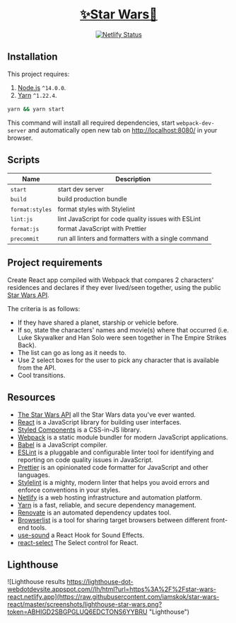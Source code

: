 <a href="https://star-wars-react.netlify.app">
  <h1 align="center">✨Star Wars💫</h1>
</a>

<p align="center">
  <a href="https://app.netlify.com/sites/star-wars-react/deploys">
    <img src="https://api.netlify.com/api/v1/badges/f9dd8961-346f-4a3c-aaec-c42c9c463820/deploy-status" alt="Netlify Status">
  </a>
</p>

## Installation

This project requires: 

  1. [Node.js](https://nodejs.org/en/download/) `^14.0.0`.
  2. [Yarn](https://classic.yarnpkg.com/en/docs/install/#mac-stable) `^1.22.4`.

```bash
yarn && yarn start
```

This command will install all required dependencies, start `webpack-dev-server` and automatically open new tab on [http://localhost:8080/](http://localhost:8080/) in your browser.

## Scripts

Name | Description
---|---
`start` | start dev server
`build` | build production bundle
`format:styles` | format styles with Stylelint
`lint:js` | lint JavaScript for code quality issues with ESLint
`format:js` | format JavaScript with Prettier
`precommit` | run all linters and formatters with a single command

## Project requirements

Create React app compiled with Webpack that compares 2 characters' residences and declares if they ever lived/seen together, using the public [Star Wars API](https://swapi.dev/api/).

The criteria is as follows:

* If they have shared a planet, starship or vehicle before.
* If so, state the characters' names and movie(s) where that occurred (i.e. Luke Skywalker and Han Solo were seen together in The Empire Strikes Back).
* The list can go as long as it needs to.
* Use 2 select boxes for the user to pick any character that is available from the API.
* Cool transitions.

## Resources

* [The Star Wars API](https://swapi.dev/) all the Star Wars data you've ever wanted.
* [React](https://reactjs.org/docs/getting-started.html) is a JavaScript library for building user interfaces.
* [Styled Components](https://styled-components.com/docs) is a CSS-in-JS library.
* [Webpack](https://webpack.js.org/concepts) is a static module bundler for modern JavaScript applications.
* [Babel](https://babeljs.io/docs/en/) is a JavaScript compiler.
* [ESLint](https://eslint.org/docs/user-guide/getting-started) is a pluggable and configurable linter tool for identifying and reporting on code quality issues in JavaScript.
* [Prettier](https://prettier.io/docs/en/install.html) is an opinionated code formatter for JavaScript and other languages.
* [Stylelint](https://stylelint.io) is a mighty, modern linter that helps you avoid errors and enforce conventions in your styles.
* [Netlify](https://docs.netlify.com) is a web hosting infrastructure and automation platform.
* [Yarn](https://yarnpkg.com/) is a fast, reliable, and secure dependency management.
* [Renovate](https://github.com/renovatebot/renovate) is an automated dependency updates tool.
* [Browserlist](https://github.com/browserslist/browserslist) is a tool for sharing target browsers between different front-end tools.
* [use-sound](https://github.com/joshwcomeau/use-sound) a React Hook for Sound Effects.
* [react-select](https://github.com/JedWatson/react-select) The Select control for React.

## Lighthouse

![Lighthouse results https://lighthouse-dot-webdotdevsite.appspot.com//lh/html?url=https%3A%2F%2Fstar-wars-react.netlify.app](https://raw.githubusercontent.com/iamskok/star-wars-react/master/screenshots/lighthouse-star-wars.png?token=ABHIGD2SBGPGLUQ6EDCTONS6YYBRU "Lighthouse")
